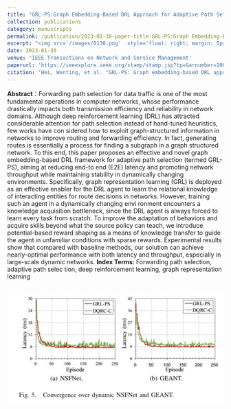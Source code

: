 ```yaml
---
title: "GRL-PS:Graph Embedding-Based DRL Approach for Adaptive Path Selection"
collection: publications
category: manuscripts
permalink: /publication/2023-01-30-paper-title-GRL-PS:Graph Embedding-Based DRL Approach for Adaptive Path Selection
excerpt: "<img src='/images/0130.png'  style='float: right; margin: 5px;'> "This paper proposes a graph embedding-based deep reinforcement learning (DRL) framework called GRL-PS for adaptive path selection in dynamic networks. It incorporates graph-structured topological information into the DRL agent’s decision-making process and uses potential-based reward shaping to accelerate learning. Experiments show that GRL-PS achieves nearly optimal performance in terms of latency and throughput, especially in large-scale dynamic networks with frequent topology changes and link failures.
date: 2023-01-30
venue: 'IEEE Transactions on Network and Service Management'
paperurl: 'https://ieeexplore.ieee.org/stamp/stamp.jsp?tp=&arnumber=10029936'
citation: 'Wei, Wenting, et al. "GRL-PS: Graph embedding-based DRL approach for adaptive path selection." IEEE Transactions on Network and Service Management 20.3 (2023): 2639-2651.'
---
```



**Abstract**：Forwarding path selection for data traffic is one of the most fundamental operations in computer networks, whose performance drastically impacts both transmission efficiency and reliability in network domains. Although deep reinforcement learning (DRL) has attracted considerable attention for path selection instead of hand-tuned heuristics, few works have con sidered how to exploit graph-structured information in networks to improve routing and forwarding efficiency. In fact, generating routes is essentially a process for finding a subgraph in a graph structured network. To this end, this paper proposes an effective and novel graph embedding-based DRL framework for adaptive path selection (termed GRL-PS), aiming at reducing end-to end (E2E) latency and promoting network throughput while maintaining stability in dynamically changing environments. Specifically, graph representation learning (GRL) is deployed as an effective enabler for the DRL agent to learn the relational knowledge of interacting entities for route decisions in networks. However, training such an agent in a dynamically changing envi ronment encounters a knowledge acquisition bottleneck, since the DRL agent is always forced to learn every task from scratch. To improve the adaptation of behaviors and acquire skills beyond what the source policy can teach, we introduce potential-based reward shaping as a means of knowledge transfer to guide the agent in unfamiliar conditions with sparse rewards. Experimental results show that compared with baseline methods, our solution can achieve nearly-optimal performance with both latency and throughput, especially in large-scale dynamic networks.
**Index Terms**: Forwarding path selection, adaptive path selec tion, deep reinforcement learning, graph representation learning



<br/><img src='/images/01301.png' width = "600">

